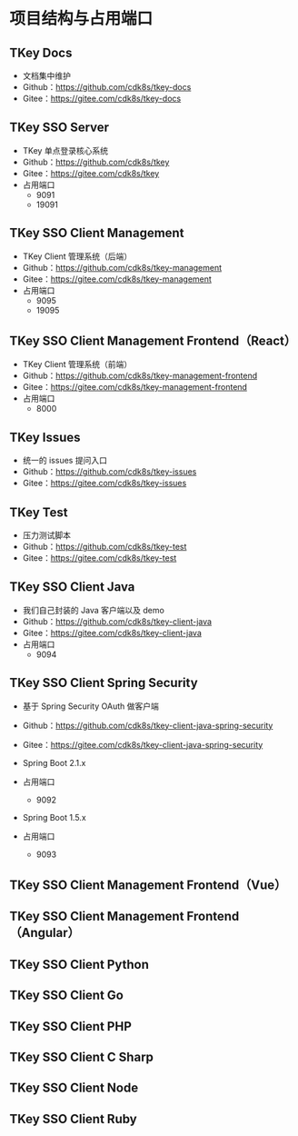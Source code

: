 
# 项目结构与占用端口

## TKey Docs

- 文档集中维护
- Github：<https://github.com/cdk8s/tkey-docs>
- Gitee：<https://gitee.com/cdk8s/tkey-docs>

## TKey SSO Server

- TKey 单点登录核心系统
- Github：<https://github.com/cdk8s/tkey>
- Gitee：<https://gitee.com/cdk8s/tkey>
- 占用端口
    - 9091
    - 19091

## TKey SSO Client Management

- TKey Client 管理系统（后端）
- Github：<https://github.com/cdk8s/tkey-management>
- Gitee：<https://gitee.com/cdk8s/tkey-management>
- 占用端口
    - 9095
    - 19095

## TKey SSO Client Management Frontend（React）

- TKey Client 管理系统（前端）
- Github：<https://github.com/cdk8s/tkey-management-frontend>
- Gitee：<https://gitee.com/cdk8s/tkey-management-frontend>
- 占用端口
    - 8000

## TKey Issues

- 统一的 issues 提问入口
- Github：<https://github.com/cdk8s/tkey-issues>
- Gitee：<https://gitee.com/cdk8s/tkey-issues>

## TKey Test

- 压力测试脚本
- Github：<https://github.com/cdk8s/tkey-test>
- Gitee：<https://gitee.com/cdk8s/tkey-test>

## TKey SSO Client Java

- 我们自己封装的 Java 客户端以及 demo
- Github：<https://github.com/cdk8s/tkey-client-java>
- Gitee：<https://gitee.com/cdk8s/tkey-client-java>
- 占用端口
    - 9094

## TKey SSO Client Spring Security

- 基于 Spring Security OAuth 做客户端
- Github：<https://github.com/cdk8s/tkey-client-java-spring-security>
- Gitee：<https://gitee.com/cdk8s/tkey-client-java-spring-security>
- Spring Boot 2.1.x
- 占用端口
    - 9092

- Spring Boot 1.5.x
- 占用端口
    - 9093


## TKey SSO Client Management Frontend（Vue）

## TKey SSO Client Management Frontend（Angular）

## TKey SSO Client Python

## TKey SSO Client Go

## TKey SSO Client PHP

## TKey SSO Client C Sharp

## TKey SSO Client Node

## TKey SSO Client Ruby



